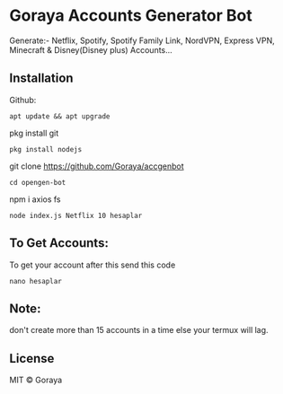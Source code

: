 # Goraya Accounts Generator Bot
Generate:- Netflix, Spotify, Spotify Family Link, NordVPN, Express VPN, Minecraft & Disney(Disney plus) Accounts...

## Installation
Github:

```
apt update && apt upgrade

```
pkg install git

```
pkg install nodejs

```
git clone https://github.com/Goraya/accgenbot

```
cd opengen-bot
```
npm i axios fs
```
node index.js Netflix 10 hesaplar
```

## To Get Accounts:
To get your account after this send this code 
```
nano hesaplar
```

## Note:
don't create more than 15 accounts in a time else your termux will lag.


## License
MIT © Goraya
